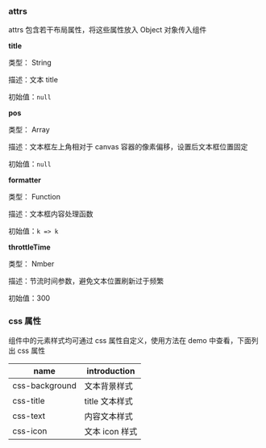 ### attrs

attrs 包含若干布局属性，将这些属性放入 Object 对象传入组件

**title**

类型： String

描述：文本 title

初始值：`null`

**pos**

类型： Array

描述：文本框左上角相对于 canvas 容器的像素偏移，设置后文本框位置固定

初始值：`null`

**formatter**

类型： Function

描述：文本框内容处理函数

初始值：`k => k`

**throttleTime**

类型： Nmber

描述：节流时间参数，避免文本位置刷新过于频繁

初始值：300

### css 属性

组件中的元素样式均可通过 css 属性自定义，使用方法在 demo 中查看，下面列出 css 属性

| name           | introduction   |
| -------------- | -------------- |
| css-background | 文本背景样式   |
| css-title      | title 文本样式 |
| css-text       | 内容文本样式   |
| css-icon       | 文本 icon 样式 |
